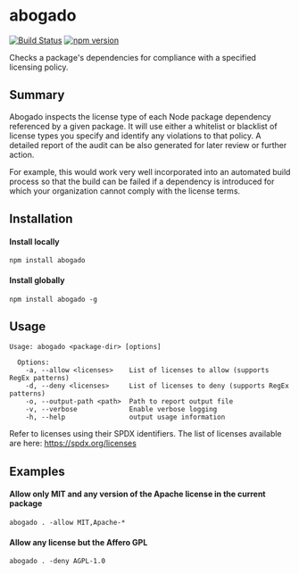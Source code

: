 # abogado
[![Build Status](https://travis-ci.org/gdereese/abogado.svg?branch=master)](https://travis-ci.org/gdereese/abogado)
[![npm version](https://badge.fury.io/js/abogado.svg)](https://badge.fury.io/js/abogado)

Checks a package's dependencies for compliance with a specified licensing policy.

## Summary
Abogado inspects the license type of each Node package dependency referenced by a given package.  It will use either a whitelist or blacklist of license types you specify and identify any violations to that policy.  A detailed report of the audit can be also generated for later review or further action.

For example, this would work very well incorporated into an automated build process so that the build can be failed if a dependency is introduced for which your organization cannot comply with the license terms.

## Installation
#### Install locally
```
npm install abogado
```

#### Install globally
```
npm install abogado -g
```

## Usage
```
Usage: abogado <package-dir> [options]

  Options:
    -a, --allow <licenses>    List of licenses to allow (supports RegEx patterns)
    -d, --deny <licenses>     List of licenses to deny (supports RegEx patterns)
    -o, --output-path <path>  Path to report output file
    -v, --verbose             Enable verbose logging
    -h, --help                output usage information
```

Refer to licenses using their SPDX identifiers.  The list of licenses available are here:
https://spdx.org/licenses

## Examples
#### Allow only MIT and any version of the Apache license in the current package
```
abogado . -allow MIT,Apache-*
```

#### Allow any license but the Affero GPL
```
abogado . -deny AGPL-1.0
```
